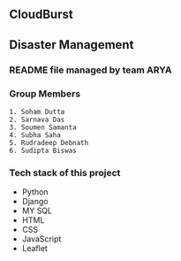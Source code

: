 ## CloudBurst
## Disaster Management

### README file managed by team ARYA
### Group Members 
    1. Soham Dutta
    2. Sarnava Das
    3. Soumen Samanta
    4. Subha Saha
    5. Rudradeep Debnath
    6. Sudipta Biswas
   
### Tech stack of this project
  - Python
  - Django
  - MY SQL
  - HTML
  - CSS
  - JavaScript
  - Leaflet
 
